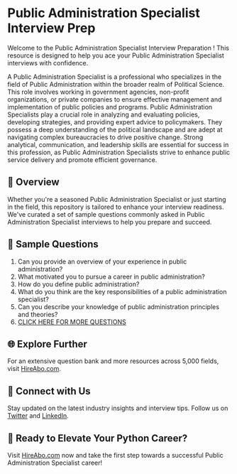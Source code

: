 # Public Administration Specialist Interview Prep

Welcome to the Public Administration Specialist Interview Preparation ! This resource is designed to help you ace your Public Administration Specialist interviews with confidence.

A Public Administration Specialist is a professional who specializes in the field of Public Administration within the broader realm of Political Science. This role involves working in government agencies, non-profit organizations, or private companies to ensure effective management and implementation of public policies and programs. Public Administration Specialists play a crucial role in analyzing and evaluating policies, developing strategies, and providing expert advice to policymakers. They possess a deep understanding of the political landscape and are adept at navigating complex bureaucracies to drive positive change. Strong analytical, communication, and leadership skills are essential for success in this profession, as Public Administration Specialists strive to enhance public service delivery and promote efficient governance.

## 🚀 Overview

Whether you're a seasoned Public Administration Specialist or just starting in the field, this repository is tailored to enhance your interview readiness. We've curated a set of sample questions commonly asked in Public Administration Specialist interviews to help you prepare and succeed.

## 📝 Sample Questions

1. Can you provide an overview of your experience in public administration?
2. What motivated you to pursue a career in public administration?
3. How do you define public administration?
4. What do you think are the key responsibilities of a public administration specialist?
5. Can you describe your knowledge of public administration principles and theories?
6. [CLICK HERE FOR MORE QUESTIONS](https://hireabo.com/job/7_3_12/Public%20Administration%20Specialist)

## 🌐 Explore Further

For an extensive question bank and more resources across 5,000 fields, visit [HireAbo.com](https://www.hireabo.com).

## 📱 Connect with Us

Stay updated on the latest industry insights and interview tips. Follow us on [Twitter](https://twitter.com/hireabo) and [LinkedIn](https://www.linkedin.com/in/hire-abo-3609972a8/).

## 🚀 Ready to Elevate Your Python Career?

Visit [HireAbo.com](https://www.hireabo.com) now and take the first step towards a successful Public Administration Specialist career!